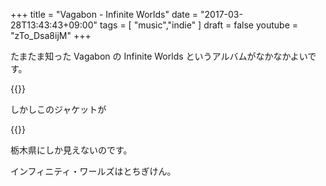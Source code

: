 +++
title = "Vagabon - Infinite Worlds"
date = "2017-03-28T13:43:43+09:00"
tags = [
  "music","indie"
]
draft = false
youtube = "zTo_Dsa8ijM"
+++

たまたま知った Vagabon の Infinite Worlds というアルバムがなかなかよいです。

{{<youtube zTo_Dsa8ijM>}}

しかしこのジャケットが

{{<amazon B01N21CWU9>}}

栃木県にしか見えないのです。

インフィニティ・ワールズはとちぎけん。
